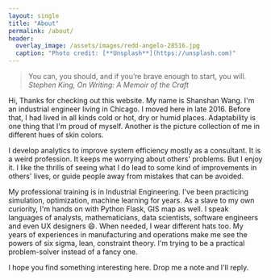 ```yaml
---
layout: single
title: "About"
permalink: /about/
header:
  overlay_image: /assets/images/redd-angelo-28516.jpg
  caption: "Photo credit: [**Unsplash**](https://unsplash.com)"
---
```


> You can, you should, and if you’re brave enough to start, you will.
> <cite> Stephen King, On Writing: A Memoir of the Craft</cite>

Hi, Thanks for checking out this website. My name is Shanshan Wang. I'm an industrial engineer living in Chicago. I moved here in late 2016. Before that, I had lived in all kinds cold or hot, dry or humid places. Adaptability is one thing that I'm proud of myself. Another is the picture collection of me in different hues of skin colors.

I develop analytics to improve system efficiency mostly as a consultant. It is a weird profession. It keeps me worrying about others' problems. But I enjoy it. I like the thrills of seeing what I do lead to some kind of improvements in others' lives, or guide people away from mistakes that can be avoided.

My professional training is in Industrial Engineering. I've been practicing simulation, optimization, machine learning for years. As a slave to my own curiority, I'm hands on with Python Flask, GIS map as well. I speak languages of analysts, mathematicians, data scientists, software engineers and even UX designers :smile:. When needed, I wear different hats too. My years of experiences in manufacturing and operations make me see the powers of six sigma, lean, constraint theory. I'm trying to be a practical problem-solver instead of a fancy one. 

I hope you find something interesting here. Drop me a note and I'll reply.

